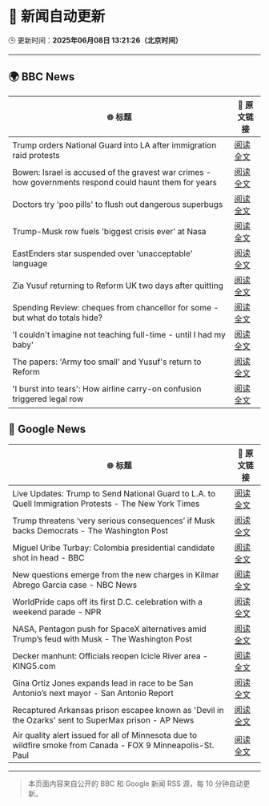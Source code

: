# 🧠 新闻自动更新

🕒 更新时间：**2025年06月08日 13:21:26（北京时间）**

---

## 🌍 BBC News

| 🌐 标题 | 🔗 原文链接 |
|--------|-------------|
| Trump orders National Guard into LA after immigration raid protests | [阅读全文](https://www.bbc.com/news/articles/c4gkyggekgyo) |
| Bowen: Israel is accused of the gravest war crimes - how governments respond could haunt them for years | [阅读全文](https://www.bbc.com/news/articles/c0r1xl5wgnko) |
| Doctors try 'poo pills' to flush out dangerous superbugs | [阅读全文](https://www.bbc.com/news/articles/clyge290l4xo) |
| Trump-Musk row fuels 'biggest crisis ever' at Nasa | [阅读全文](https://www.bbc.com/news/articles/c87jq0djw00o) |
| EastEnders star suspended over 'unacceptable' language | [阅读全文](https://www.bbc.com/news/articles/cx2qxd1e1pyo) |
| Zia Yusuf returning to Reform UK two days after quitting | [阅读全文](https://www.bbc.com/news/articles/cwyv040rnqzo) |
| Spending Review: cheques from chancellor for some - but what do totals hide? | [阅读全文](https://www.bbc.com/news/articles/cx2x1e441p2o) |
| 'I couldn't imagine not teaching full-time - until I had my baby' | [阅读全文](https://www.bbc.com/news/articles/cvgd3039zrro) |
| The papers: 'Army too small' and Yusuf's return to Reform | [阅读全文](https://www.bbc.com/news/articles/c8d12vly761o) |
| 'I burst into tears': How airline carry-on confusion triggered legal row | [阅读全文](https://www.bbc.com/news/articles/cz70ny09x07o) |

## 📰 Google News

| 🌐 标题 | 🔗 原文链接 |
|--------|-------------|
| Live Updates: Trump to Send National Guard to L.A. to Quell Immigration Protests - The New York Times | [阅读全文](https://news.google.com/rss/articles/CBMie0FVX3lxTE96RGl6VEhVV3M4cUtqVlpNczVfU0dDMEV6TVZVNzBreXpSYU1xQ0tMZkZiVmVSZmZRb3RLeVFpQkFHNGl4eF9DeGhYakNuUDAyMmE0alo1bUhRM2RxX2UzRzdwbVk5Q3ZUbjFkVUVncDhhNGE5eHpHcHMwdw?oc=5) |
| Trump threatens ‘very serious consequences’ if Musk backs Democrats - The Washington Post | [阅读全文](https://news.google.com/rss/articles/CBMigwFBVV95cUxQTk9XSWVkT2pVY0k2SS1acWdETTF6YnV0ckpDT1IyWXNOUWE5N0JQeWhvb3pfT191UFdIcHFMcTZaanZTUElaaV9Jby1QNW5EZFdJaDFkUG84TFUyZ3lCYVJ6SFJuMVB1VGZvUUozeHN0ZUVLeXFsM1dhLXdkMnlwQTdkOA?oc=5) |
| Miguel Uribe Turbay: Colombia presidential candidate shot in head - BBC | [阅读全文](https://news.google.com/rss/articles/CBMiWkFVX3lxTE54ekx0S3R4bW9uVzJVRkNmVktkNnRrQ0lXQS15SXdfY2MxY2FFS212UFNqelBwcG9sQjRzNmhRZ2RXTUJSdUdSVi1CRVRjTjFTUEhKcXBXZDZ4UQ?oc=5) |
| New questions emerge from the new charges in Kilmar Abrego Garcia case - NBC News | [阅读全文](https://news.google.com/rss/articles/CBMihAFBVV95cUxNazBZbjJZQmthTVFJRlJyTnFiaU5ObmRoUEhmY2Z5M2U4R1JKVTJSMkRoaE5TOWhkU1c2MWVCbk9fM2pMdnVPQl9XbHJIeEtmclgyXzl3T2stZy16eDVydmloNHF6R2Z0N2UweEhYNVFaOE5rTTA5eDRPLXhoV2xRem1HV3XSAVZBVV95cUxPTHA0T3dtNEliLTlSemx1ZW52S3JZT1dBUTFwX0VCckpSaDZHY19uUGdkV1o0aVF1Y1ZfdHpxZGZHblAxWXJPS1dYU1M3YUNydWNvYlBzUQ?oc=5) |
| WorldPride caps off its first D.C. celebration with a weekend parade - NPR | [阅读全文](https://news.google.com/rss/articles/CBMikAFBVV95cUxOSEFUa1BfZWEwUzktYm9QY0plcWNUTk1OMjJ1c0x1bTNQZzVrZFNNVW9kZ1lucGJsX3FydWJJLUJXSUZmdEs5b1NoNi1MM1NvVjJkZDV4a25YdmY2ODAxU0ZyTGUydGtEQ3JtSk9iWmxENDVhWVJrWFNaTlMxQU9zYXFOZ0FZM3RhZUlhck5ZWTI?oc=5) |
| NASA, Pentagon push for SpaceX alternatives amid Trump’s feud with Musk - The Washington Post | [阅读全文](https://news.google.com/rss/articles/CBMimgFBVV95cUxQS0dCa3ZfWkdHeHoyT1pzSnhycnUxYm5BODJhY21pSHJNamY5YlhuZ2tZdndLSEhUYXJZQ3l2QWJ5aml5OVc2eTZoRmJfYUJFRlR4QUhMYmpreVFXYmFGc0ROdUhSR0hiZ2libEx5Skp6TXM3UHp4UTVKMjhTT2xpRXBxU0ttcE95TWdRdnBOVFU1SnRmd25DYWtn?oc=5) |
| Decker manhunt: Officials reopen Icicle River area - KING5.com | [阅读全文](https://news.google.com/rss/articles/CBMiywFBVV95cUxOZU5rSkNhN3RyVGZlbFpKb0J2cS1IbjItS21vVUJlaE82NHo5Znl1cFQ3RGgzcUV1V3BqVTFNU3RfZG01VURHeGpkZHhCVkRXam9GZHpvUFNiR0lXVXFZMHhra2hNSmZlM0tnc0FUa1ZuYzlXeUVEejdaUHhMa2FWbmFFbHZoNDhXOUhvX2dtYzBHeF9rRmhLMEU2YlBWQXNEblNDV1ZXbHprQnoyN0VsY2xrUVVxUU9lc3NvNUJkaGdjMnVwYlNsWTNvdw?oc=5) |
| Gina Ortiz Jones expands lead in race to be San Antonio’s next mayor - San Antonio Report | [阅读全文](https://news.google.com/rss/articles/CBMimgFBVV95cUxOQ0NBUnhUTDlsRHRodVZkZ1JlaG10em5VVkdrWU1Ld2N1YUtYNy1DUDVWX3VZRGRUaDhrTTFVX0JtOU1fQW1vQnd5ZnVXVlJjVWFucUVPbXN2VGJONHgya2FsRzMzaUdQbk5RcEh3ZlhvWklhVVVMMmZxZHpOa1c2YUVfUkJlQS1YdVNpbmZSRWgxR2hxVGtQMnVR?oc=5) |
| Recaptured Arkansas prison escapee known as 'Devil in the Ozarks' sent to SuperMax prison - AP News | [阅读全文](https://news.google.com/rss/articles/CBMiswFBVV95cUxQVjhaelZoYzFlcFBObXVoQUpsYlJxcmhZVFZEOVJRTGhDVThOaXQ4Mmp0VTNIak16YVVoUVZrQkhtbzlzN21rblNpMnpCRXo1b3NkY3diX0VUT2s2OEhTMDB6azV0NG84ODRRLUtGRG9EZi12T2w1dW9sX0h4dGpjY3pnRVBHM0JPNlctdndJaUZndjl4QjZQTHpNZGlVXzNIZXRvb3hTOVRzbGRBY0tVVm94SQ?oc=5) |
| Air quality alert issued for all of Minnesota due to wildfire smoke from Canada - FOX 9 Minneapolis-St. Paul | [阅读全文](https://news.google.com/rss/articles/CBMiakFVX3lxTFBuajdnM1EzVVZHRjhacDZEakpEQWNTa1hFUFlDX2NJODFTRjRidFNnS0ZCdDJ1dURSWEdka0lsM21JRmpMcjE5aGFZbURyb3lCZy1JSTFmVVRiQ1ZBZUhjNE0zNHV1aHhLbGfSAW9BVV95cUxQMWhfX2lNMzhWWHJ4UDBVWFV3ZzVXdmpQRW1haTZXd0xxYzlCWDl0NUlRWC1ZWmVSVzZqZzdQNG5ERWVaUXlyNHdnNWVyRHVfN1ZiQXYxZC00U2NmSHVseEdOYUVnQTBkSV9tZFU4Nlk?oc=5) |

---
> 本页面内容来自公开的 BBC 和 Google 新闻 RSS 源，每 10 分钟自动更新。